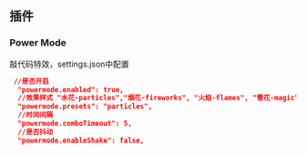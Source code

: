 ## 插件
### Power Mode
敲代码特效，settings.json中配置
```json
 //是否开启
  "powermode.enabled": true,
  //效果样式 "水花-particles","烟花-fireworks", "火焰-flames", "雪花-magic","幽灵-clippy", "激光-simple-rift", "大激光-exploding-rift",
  "powermode.presets": "particles",
  //时间间隔
  "powermode.comboTimeout": 5,
  //是否抖动
  "powermode.enableShake": false,
```